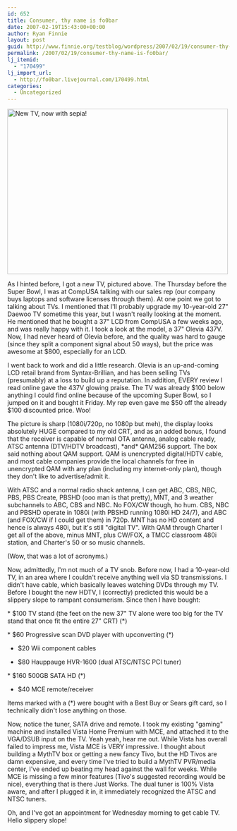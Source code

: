```yaml
---
id: 652
title: Consumer, thy name is fo0bar
date: 2007-02-19T15:43:00+00:00
author: Ryan Finnie
layout: post
guid: http://www.finnie.org/testblog/wordpress/2007/02/19/consumer-thy-name-is-fo0bar/
permalink: /2007/02/19/consumer-thy-name-is-fo0bar/
lj_itemid:
  - "170499"
lj_import_url:
  - http://fo0bar.livejournal.com/170499.html
categories:
  - Uncategorized
---
```

[<img src="http://farm1.static.flickr.com/108/384459142_7de4c16374.jpg" width="500" height="375" alt="New TV, now with sepia!" />](http://www.flickr.com/photos/fo0bar/384459142/ "Photo Sharing")

As I hinted before, I got a new TV, pictured above. The Thursday before the Super Bowl, I was at CompUSA talking with our sales rep (our company buys laptops and software licenses through them). At one point we got to talking about TVs. I mentioned that I'll probably upgrade my 10-year-old 27" Daewoo TV sometime this year, but I wasn't really looking at the moment. He mentioned that he bought a 37" LCD from CompUSA a few weeks ago, and was really happy with it. I took a look at the model, a 37" Olevia 437V. Now, I had never heard of Olevia before, and the quality was hard to gauge (since they split a component signal about 50 ways), but the price was awesome at $800, especially for an LCD.

I went back to work and did a little research. Olevia is an up-and-coming LCD retail brand from Syntax-Brillian, and has been selling TVs (presumably) at a loss to build up a reputation. In addition, EVERY review I read online gave the 437V glowing praise. The TV was already $100 below anything I could find online because of the upcoming Super Bowl, so I jumped on it and bought it Friday. My rep even gave me $50 off the already $100 discounted price. Woo!

The picture is sharp (1080i/720p, no 1080p but meh), the display looks absolutely HUGE compared to my old CRT, and as an added bonus, I found that the receiver is capable of normal OTA antenna, analog cable ready, ATSC antenna (DTV/HDTV broadcast), \*and\* QAM256 support. The box said nothing about QAM support. QAM is unencrypted digital/HDTV cable, and most cable companies provide the local channels for free in unencrypted QAM with any plan (including my internet-only plan), though they don't like to advertise/admit it.

With ATSC and a normal radio shack antenna, I can get ABC, CBS, NBC, PBS, PBS Create, PBSHD (ooo man is that pretty), MNT, and 3 weather subchannels to ABC, CBS and NBC. No FOX/CW though, ho hum. CBS, NBC and PBSHD operate in 1080i (with PBSHD running 1080i HD 24/7), and ABC (and FOX/CW if I could get them) in 720p. MNT has no HD content and hence is always 480i, but it's still "digital TV". With QAM through Charter I get all of the above, minus MNT, plus CW/FOX, a TMCC classroom 480i station, and Charter's 50 or so music channels.

(Wow, that was a lot of acronyms.)

Now, admittedly, I'm not much of a TV snob. Before now, I had a 10-year-old TV, in an area where I couldn't receive anything well via SD transmissions. I didn't have cable, which basically leaves watching DVDs through my TV. Before I bought the new HDTV, I (correctly) predicted this would be a slippery slope to rampant consumerism. Since then I have bought:

\* $100 TV stand (the feet on the new 37" TV alone were too big for the TV stand that once fit the entire 27" CRT) (\*)
  
\* $60 Progressive scan DVD player with upconverting (\*)
  
* $20 Wii component cables
  
* $80 Hauppauge HVR-1600 (dual ATSC/NTSC PCI tuner)
  
\* $160 500GB SATA HD (\*)
  
* $40 MCE remote/receiver

Items marked with a (*) were bought with a Best Buy or Sears gift card, so I technically didn't lose anything on those.

Now, notice the tuner, SATA drive and remote. I took my existing "gaming" machine and installed Vista Home Premium with MCE, and attached it to the VGA/DSUB input on the TV. Yeah yeah, hear me out. While Vista has overall failed to impress me, Vista MCE is VERY impressive. I thought about building a MythTV box or getting a new fancy Tivo, but the HD Tivos are damn expensive, and every time I've tried to build a MythTV PVR/media center, I've ended up beating my head against the wall for weeks. While MCE is missing a few minor features (Tivo's suggested recording would be nice), everything that is there Just Works. The dual tuner is 100% Vista aware, and after I plugged it in, it immediately recognized the ATSC and NTSC tuners.

Oh, and I've got an appointment for Wednesday morning to get cable TV. Hello slippery slope!
